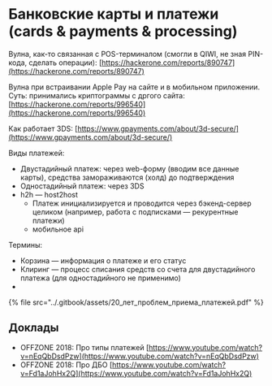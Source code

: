 # Банковские карты и платежи (cards & payments & processing)

Вулна, как-то связанная с POS-терминалом (смогли в QIWI, не зная PIN-кода, сделать операции): [https://hackerone.com/reports/890747](https://hackerone.com/reports/890747)

Вулна при встраивании Apple Pay на сайте и в мобильном приложении. Суть: принимались криптограммы с дргого сайта: [https://hackerone.com/reports/996540](https://hackerone.com/reports/996540)

Как работает 3DS: [https://www.gpayments.com/about/3d-secure/](https://www.gpayments.com/about/3d-secure/)

Виды платежей:

* Двустадийный платеж: через web-форму (вводим все данные карты), средства замораживаются (холд) до подтверждения
* Одностадийный платеж: через 3DS
* h2h — host2host
  * Платеж инициализируется и проводится через бэкенд-сервер целиком (например, работа с подписками — рекурентные платежи)
  * мобильное api

Термины:

* Корзина — информация о платеже и его статус
* Клиринг — процесс списания средств со счета для двустадийного платежа (для одностадийного не применимо)
*

{% file src="../.gitbook/assets/20_лет_проблем_приема_платежей.pdf" %}

## Доклады

* OFFZONE 2018: Про типы платежей [https://www.youtube.com/watch?v=nEqQbDsdPzw](https://www.youtube.com/watch?v=nEqQbDsdPzw)
* OFFZONE 2018: Про ДБО [https://www.youtube.com/watch?v=Fd1aJohHx2Q](https://www.youtube.com/watch?v=Fd1aJohHx2Q)
